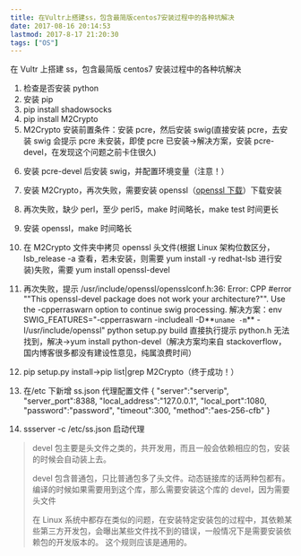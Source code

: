 ```yaml
---
title: 在Vultr上搭建ss，包含最简版centos7安装过程中的各种坑解决
date: 2017-08-16 20:14:53
lastmod: 2017-8-17 21:20:30
tags: ["OS"]
---
```


在 Vultr 上搭建 ss，包含最简版 centos7 安装过程中的各种坑解决

<!-- more -->

1.  检查是否安装 python
2.  安装 pip
3.  pip install shadowsocks
4.  pip install M2Crypto
5.  M2Crypto 安装前置条件：安装 pcre，然后安装 swig(直接安装 pcre，去安装 swig 会提示 pcre 未安装，即使 pcre 已安装->解决方案，安装 pcre-devel，在发现这个问题之前卡住很久)
<!--more-->
6.  安装 pcre-devel 后安装 swig，并配置环境变量（注意！）
7.  安装 M2Crypto，再次失败，需要安装 openssl（[openssl 下载](https://www.openssl.org/source/openssl-1.0.1t.tar.gz)）下载安装
8.  再次失败，缺少 perl，至少 perl5，make 时间略长，make test 时间更长
9.  安装 openssl，make 时间略长
10. 在 M2Crypto 文件夹中拷贝 openssl 头文件(根据 Linux 架构位数区分，lsb_release -a 查看，若未安装，则需要 yum install -y redhat-lsb 进行安装)失败，需要 yum install openssl-devel
11. 再次失败，提示
    /usr/include/openssl/opensslconf.h:36: Error: CPP #error ""This openssl-devel package does not work your architecture?"". Use the -cpperraswarn option to continue swig processing.
    解决方案：env SWIG_FEATURES="-cpperraswarn -includeall -D**`uname -m`** -I/usr/include/openssl" python setup.py build
    直接执行提示 python.h 无法找到，解决->yum install python-devel（解决方案均来自 stackoverflow，国内博客很多都没有建设性意见，纯属浪费时间）

12. pip setup.py install->pip list|grep M2Crypto（终于成功！）
13. 在/etc 下新增 ss.json 代理配置文件
    {
    "server":"serverip",
    "server_port":8388,
    "local_address":"127.0.0.1",
    "local_port":1080,
    "password":"password",
    "timeout":300,
    "method":"aes-256-cfb"
    }
14. ssserver -c /etc/ss.json 启动代理

> devel 包主要是头文件之类的，共开发用，而且一般会依赖相应的包，安装的时候会自动装上去。
>
> devel 包含普通包，只比普通包多了头文件。动态链接库的话两种包都有。编译的时候如果需要用到这个库，那么需要安装这个库的 devel，因为需要头文件
>
> 在 Linux 系统中都存在类似的问题，在安装特定安装包的过程中，其依赖某些第三方开发包，会曝出某些文件找不到的错误，一般情况下是需要安装依赖包的开发版本的。 这个规则应该是通用的。
